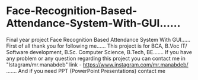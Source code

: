 # Face-Recognition-Based-Attendance-System-With-GUI......
Final year project Face Recognition Based Attendance System With GUI...... 
First of all thank you for following me...... 
This project is for BCA, B.Voc IT/ Software development, B.Sc. Computer Science, B.Tech, BE.......
If you have any problem or any question regarding this project you can contact me in "Istagram/mr.manabdeb" link - https://www.instagram.com/mr.manabdeb/ .......
And if you need PPT (PowerPoint Presentations) contact me
